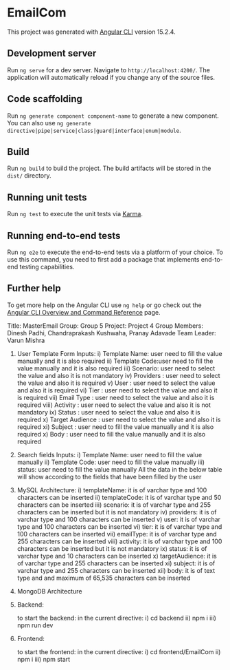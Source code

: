 # EmailCom

This project was generated with [Angular CLI](https://github.com/angular/angular-cli) version 15.2.4.

## Development server

Run `ng serve` for a dev server. Navigate to `http://localhost:4200/`. The application will automatically reload if you change any of the source files.

## Code scaffolding

Run `ng generate component component-name` to generate a new component. You can also use `ng generate directive|pipe|service|class|guard|interface|enum|module`.

## Build

Run `ng build` to build the project. The build artifacts will be stored in the `dist/` directory.

## Running unit tests

Run `ng test` to execute the unit tests via [Karma](https://karma-runner.github.io).

## Running end-to-end tests

Run `ng e2e` to execute the end-to-end tests via a platform of your choice. To use this command, you need to first add a package that implements end-to-end testing capabilities.

## Further help

To get more help on the Angular CLI use `ng help` or go check out the [Angular CLI Overview and Command Reference](https://angular.io/cli) page.

Title: MasterEmail
Group: Group 5
Project: Project 4
Group Members: Dinesh Padhi, Chandraprakash Kushwaha, Pranay Adavade
Team Leader: Varun Mishra

1. User Template Form
   Inputs:
   i) Template Name: user need to fill the value manually and it is also required
   ii) Template Code:user need to fill the value manually and it is also required
   iii) Scenario: user need to select the value and also it is not mandatory
   iv) Providers : user need to select the value and also it is required
   v) User : user need to select the value and also it is required
   vi) Tier : user need to select the value and also it is required
   vii) Email Type : user need to select the value and also it is required
   viii) Activity : user need to select the value and also it is not mandatory
   ix) Status : user need to select the value and also it is required
   x) Target Audience : user need to select the value and also it is required
   xi) Subject : user need to fill the value manually and it is also required
   x) Body : user need to fill the value manually and it is also required

2. Search fields
   Inputs:
   i) Template Name: user need to fill the value manually
   ii) Template Code: user need to fill the value manually
   iii) status: user need to fill the value manually
   All the data in the below table will show according to the fields that have been filled by the user

3. MySQL Architecture:
   i) templateName: it is of varchar type and 100 characters can be inserted
   ii) templateCode: it is of varchar type and 50 characters can be inserted
   iii) scenario: it is of varchar type and 255 characters can be inserted but it is not mandatory
   iv) providers: it is of varchar type and 100 characters can be inserted
   v) user: it is of varchar type and 100 characters can be inserted
   vi) tier: it is of varchar type and 100 characters can be inserted
   vii) emailType: it is of varchar type and 255 characters can be inserted
   viii) activity: it is of varchar type and 100 characters can be inserted but it is not mandatory
   ix) status: it is of varchar type and 10 characters can be inserted
   x) targetAudience: it is of varchar type and 255 characters can be inserted
   xi) subject: it is of varchar type and 255 characters can be inserted
   xii) body: it is of text type and and maximum of 65,535 characters can be inserted
4. MongoDB Architecture

5. Backend:

   to start the backend:
   in the current directive:
   i) cd backend
   ii) npm i
   iii) npm run dev

6. Frontend:

   to start the frontend:
   in the current directive:
   i) cd frontend/EmailCom
   ii) npm i
   iii) npm start